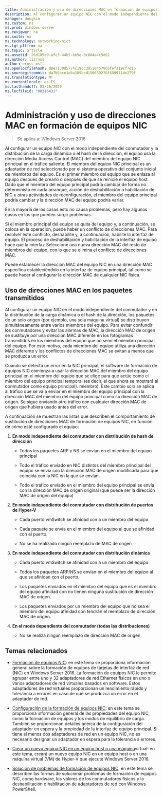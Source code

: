 ```yaml
---
title: Administración y uso de direcciones MAC en formación de equipos NIC
description: Al configurar un equipo NIC con el modo independiente del conmutador y la distribución de la carga dinámica o el hash de la dirección, el equipo usa la dirección Media Access Control (MAC) del miembro del equipo NIC principal en el tráfico saliente. El miembro del equipo NIC principal es un adaptador de red seleccionado por el sistema operativo del conjunto inicial de miembros del equipo.
manager: dougkim
ms.custom: na
ms.prod: windows-server
ms.reviewer: na
ms.suite: na
ms.technology: networking-nict
ms.tgt_pltfrm: na
ms.topic: article
ms.assetid: 26d105e0-afc3-44b5-bb5e-0c884a4c5d62
ms.author: lizross
author: eross-msft
ms.openlocfilehash: d8e7130d5774c19cc3d51045786bfef319cf7d16
ms.sourcegitcommit: da7b9bce1eba369bcd156639276f6899714e279f
ms.translationtype: MT
ms.contentlocale: es-ES
ms.lasthandoff: 03/26/2020
ms.locfileid: "80316431"
---
```

# <a name="nic-teaming-mac-address-use-and-management"></a>Administración y uso de direcciones MAC en formación de equipos NIC

>Se aplica a: Windows Server 2016

Al configurar un equipo NIC con el modo independiente del conmutador y la distribución de la carga dinámica o el hash de la dirección, el equipo usa la dirección Media Access Control (MAC) del miembro del equipo NIC principal en el tráfico saliente. El miembro del equipo NIC principal es un adaptador de red seleccionado por el sistema operativo del conjunto inicial de miembros del equipo.  Es el primer miembro del equipo que se enlaza al equipo después de crearlo o después de que se reinicie el equipo host. Dado que el miembro del equipo principal podría cambiar de forma no determinista en cada arranque, acción de deshabilitación o habilitación de NIC u otras actividades de reconfiguración, el miembro del equipo principal podría cambiar y la dirección MAC del equipo podría variar.  
  
En la mayoría de los casos esto no causa problemas, pero hay algunos casos en los que pueden surgir problemas.  
  
Si el miembro principal del equipo se quita del equipo y, a continuación, se coloca en la operación, puede haber un conflicto de direcciones MAC. Para resolver este conflicto, deshabilite y, a continuación, habilite la interfaz de equipo. El proceso de deshabilitación y habilitación de la interfaz de equipo hace que la interfaz Seleccione una nueva dirección MAC del resto de miembros del equipo, con lo que se elimina el conflicto de direcciones MAC.  
  
Puede establecer la dirección MAC del equipo NIC en una dirección MAC específica estableciéndolo en la interfaz de equipo principal, tal como se puede hacer al configurar la dirección MAC de cualquier NIC física.  
  
## <a name="mac-address-use-on-transmitted-packets"></a>Uso de direcciones MAC en los paquetes transmitidos  
Al configurar un equipo NIC en el modo independiente del conmutador y en la distribución de la carga dinámica o el hash de la dirección, los paquetes de un solo origen (por ejemplo, una sola máquina virtual) se distribuyen simultáneamente entre varios miembros del equipo. Para evitar confundir los conmutadores y evitar las alarmas de MAC, la dirección MAC de origen se sustituye por una dirección MAC diferente en los fotogramas transmitidos en los miembros del equipo que no sean el miembro principal del equipo. Por este motivo, cada miembro del equipo utiliza una dirección MAC diferente y los conflictos de direcciones MAC se evitan a menos que se produzca un error.  
  
Cuando se detecta un error en la NIC principal, el software de formación de equipos NIC comienza a usar la dirección MAC del miembro del equipo principal en el miembro del equipo que se elige para que actúe como el miembro del equipo principal temporal (es decir, el que ahora se mostrará al conmutador como equipo principal). miembro).  Este cambio solo se aplica al tráfico que se va a enviar en el miembro del equipo principal con la dirección MAC del miembro del equipo principal como su dirección MAC de origen. Se sigue enviando otro tráfico con cualquier dirección MAC de origen que hubiera usado antes del error.  
  
A continuación se muestran las listas que describen el comportamiento de sustitución de direcciones MAC de formación de equipos NIC, en función de cómo esté configurado el equipo:  
  
1.  **En modo independiente del conmutador con distribución de hash de dirección**  
  
    -   Todos los paquetes ARP y NS se envían en el miembro del equipo principal  
  
    -   Todo el tráfico enviado en NIC distintos del miembro principal del equipo se envía con la dirección MAC de origen modificada para que coincida con la NIC en la que se envían.  
  
    -   Todo el tráfico enviado en el miembro del equipo principal se envía con la dirección MAC de origen original (que puede ser la dirección MAC de origen del equipo)  
  
2.  **En modo independiente del conmutador con distribución de puertos de Hyper-V**  
  
    -   Cada puerto vmSwitch se afinidad con a un miembro del equipo  
  
    -   Cada paquete se envía en el miembro del equipo al que se afinidad con el puerto.  
  
    -   No se ha realizado ningún reemplazo de MAC de origen  
  
3.  **En modo independiente del conmutador con distribución dinámica**  
  
    -   Cada puerto vmSwitch se afinidad con a un miembro del equipo  
  
    -   Todos los paquetes ARP/NS se envían en el miembro del equipo al que se afinidad con el puerto.  
  
    -   Los paquetes enviados en el miembro del equipo que es el miembro del equipo afinidad con no tienen ninguna sustitución de dirección MAC de origen.  
  
    -   Los paquetes enviados por un miembro del equipo que no sea el miembro del equipo afinidad con tendrán el reemplazo de dirección MAC de origen.  
  
4.  **En el modo dependiente del conmutador (todas las distribuciones)**  
  
    -   No se realiza ningún reemplazo de dirección MAC de origen  
  
## <a name="related-topics"></a>Temas relacionados
- [Formación de equipos NIC](NIC-Teaming.md): en este tema se proporciona información general sobre la formación de equipos de tarjetas de interfaz de red (NIC) en Windows Server 2016. La formación de equipos NIC le permite agrupar entre uno y 32 adaptadores de red Ethernet físicos en uno o varios adaptadores de red virtuales basados en software. Estos adaptadores de red virtuales proporcionan un rendimiento rápido y tolerancia a errores en caso de que se produzca un error en el adaptador de red.  

- [Configuración de la formación de equipos NIC](nic-teaming-settings.md): en este tema se proporciona información general de las propiedades del equipo NIC, como la formación de equipos y los modos de equilibrio de carga. También se proporcionan detalles acerca de la configuración del adaptador en espera y la propiedad de la interfaz de equipo principal. Si tiene al menos dos adaptadores de red en un equipo NIC, no es necesario designar un adaptador en espera para la tolerancia a errores.
  
- [Crear un nuevo equipo NIC en un equipo host o una máquina](Create-a-New-NIC-Team-on-a-Host-Computer-or-VM.md)virtual: en este tema, creará un nuevo equipo NIC en un equipo host o en una máquina virtual (VM) de Hyper-V que ejecute Windows Server 2016.

- [Solución de problemas de formación de equipos NIC](Troubleshooting-NIC-Teaming.md): en este tema se describen las formas de solucionar problemas de formación de equipos NIC, como hardware, los valores de los conmutadores físicos y la deshabilitación o habilitación de adaptadores de red con Windows PowerShell. 
  


